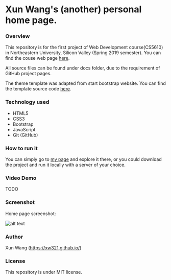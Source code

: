 # Xun Wang's (another) personal home page.


### Overview


This repository is for the first project of Web Development course(CS5610) in Northeastern University, Silicon Valley (Spring 2019 semester). You can find the couse web page [here](http://johnguerra.co/classes/webDevelopment_spring_2019/ "CS-5610 Web Development Spring 2019").



All source files can be found under docs folder, due to the requirement of GitHub project pages.

The theme template was adapted from start bootstrap website. You can find the template source code [here](https://github.com/BlackrockDigital/startbootstrap-agency).


### Technology used


* HTML5
* CSS3
* Bootstrap
* JavaScript
* Git (GitHub)

### How to run it


You can simply go to [my page](https://xw321.github.io/xun-homepage-neu) and explore it there, or you could download the project and run it locally with a server of your choice.


### Video Demo


TODO


### Screenshot

Home page screenshot:


![alt text](https://xw321.github.io/xun-homepage-neu/demo.png "page demo")

### Author


Xun Wang (https://xw321.github.io/)


### License


This repository is under MIT license.
